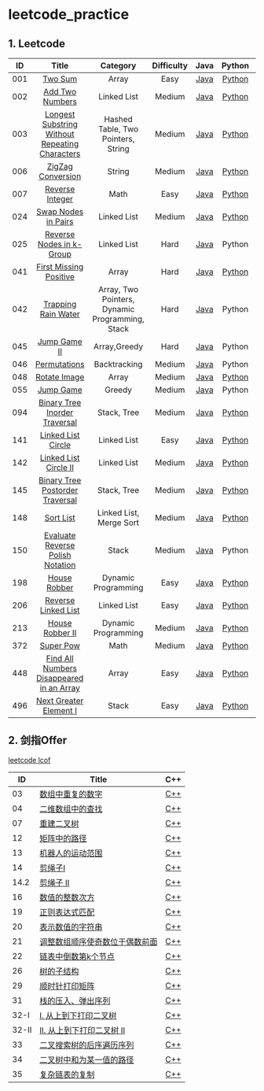 # leetcode_practice



## 1. Leetcode

|ID|Title|Category | Difficulty|Java|Python|C++|
| :--: | :----------------------------------------------------------: | :--------: | :----------------------------------------------------------: | :----------------------------------------------------------: | :------------------------------------------: | :------------------------------------------: |
| 001  |[Two Sum](https://leetcode.com/problems/two-sum/)| Array |Easy| [Java](https://github.com/corpsepiges/leetcode/blob/master/Algorithms/001.%20Two%20Sum/Solution.java) | [Python](https://github.com/corpsepiges/leetcode/blob/master/Algorithms/001.%20Two%20Sum/Solution.py) | [C++](./Algorithm/cpp/001.twoSum/twoSum.cpp)  |
| 002  | [Add Two Numbers](https://leetcode.com/problems/add-two-numbers/) |  Linked List | Medium   | [Java](https://github.com/corpsepiges/leetcode/blob/master/Algorithms/002.%20Add%20Two%20Numbers/Solution.java) | [Python](https://github.com/corpsepiges/leetcode/blob/master/Algorithms/002.%20Add%20Two%20Numbers/Solution.py) | [C++](./Algorithm/cpp/002.addTwoNumbers/addTwoNumbers.cpp)  |
| 003  | [Longest Substring Without Repeating Characters](https://leetcode.com/problems/longest-substring-without-repeating-characters/description/) |  Hashed Table, Two Pointers, String | Medium   | [Java](https://github.com/corpsepiges/leetcode/blob/master/Algorithms/003.%20Longest%20Substring%20Without%20Repeating%20Characters/Solution.java) | [Python](https://github.com/corpsepiges/leetcode/blob/master/Algorithms/003.%20Longest%20Substring%20Without%20Repeating%20Characters/Solution.py) | [C++](./Algorithm/cpp/003.longestSubstringWithoutRepeatingCharacters/longestSubstringWithoutRepeatingCharacters.cpp)  |
| 006  | [ZigZag Conversion](https://leetcode.com/problems/zigzag-conversion/) |  String | Medium   | [Java](https://github.com/corpsepiges/leetcode/blob/master/Algorithms/006.%20ZigZag%20Conversion/Solution.java) | [Python](https://github.com/corpsepiges/leetcode/blob/master/Algorithms/006.%20ZigZag%20Conversion/Solution.py) | [C++](./Algorithm/cpp/006.ZigZagConversion/ZigZagConversion.cpp)  |
| 007  |[Reverse Integer](https://leetcode.com/problems/reverse-integer/)| Math |Easy| [Java](https://github.com/corpsepiges/leetcode/blob/master/Algorithms/007.%20Reverse%20Integer/Solution.java) | [Python](https://github.com/corpsepiges/leetcode/blob/master/Algorithms/007.%20Reverse%20Integer/Solution.py) | [C++](./Algorithm/cpp/007.reverseInteger/reverseInteger.cpp)  |
| 024  |[Swap Nodes in Pairs](https://leetcode.com/problems/swap-nodes-in-pairs/)| Linked List |Medium| [Java](https://github.com/corpsepiges/leetcode/blob/master/Algorithms/024.%20Swap%20Nodes%20in%20Pairs/Solution.java) | [Python](https://github.com/corpsepiges/leetcode/blob/master/Algorithms/024.%20Swap%20Nodes%20in%20Pairs/Solution.py) | [C++](./Algorithm/cpp/024.SwapNodesInPair/SwapNodesInPair.cpp)  |
| 025  |[Reverse Nodes in k-Group](https://leetcode.com/problems/reverse-nodes-in-k-group/)| Linked List |Hard| [Java](https://github.com/corpsepiges/leetcode/blob/master/Algorithms/025.%20Reverse%20Nodes%20in%20k-Group/Solution.java) | Python | [C++](./Algorithm/cpp/025.ReverseNodesInKGroup/ReverseNodesInKGroup.cpp)  |
| 041  |[First Missing Positive](https://leetcode.com/problems/first-missing-positive/)| Array |Hard| [Java](https://github.com/corpsepiges/leetcode/blob/master/Algorithms/041.%20First%20Missing%20Positive/Solution.java) | [Python](https://github.com/corpsepiges/leetcode/blob/master/Algorithms/041.%20First%20Missing%20Positive/Solution.py) | [C++](./Algorithm/cpp/041.FirstMissingPositive/FirstMissingPositive.cpp)  |
| 042 |[Trapping Rain Water](https://leetcode.com/problems/trapping-rain-water/)| Array, Two Pointers, Dynamic Programming, Stack |Hard| [Java](https://github.com/corpsepiges/leetcode/blob/master/Algorithms/042.%20Trapping%20Rain%20Water/Solution.java) | Python | [C++](./Algorithm/cpp/042.TrappingRainWater/TrappingRainWater.cpp) |
| 045  |[Jump Game II](https://leetcode.com/problems/jump-game-ii/)| Array,Greedy |Hard| [Java](https://github.com/corpsepiges/leetcode/blob/master/Algorithms/045.%20Jump%20Game%20II/Solution.java) | Python | [C++](./Algorithm/cpp/045.JumpGameII/JumpGameII.cpp)  |
| 046  |[Permutations](https://leetcode.com/problems/permutations/)| Backtracking |Medium| [Java](https://github.com/corpsepiges/leetcode/blob/master/Algorithms/046.%20Permutations/Solution.java) | Python | [C++](./Algorithm/cpp/046.Permutations/Permutations.cpp)  |
| 048 |[Rotate Image](https://leetcode.com/problems/rotate-image/)| Array |Medium| [Java](https://github.com/corpsepiges/leetcode/blob/master/Algorithms/048.%20Rotate%20Image/Solution.java) | [Python](https://github.com/corpsepiges/leetcode/blob/master/Algorithms/048.%20Rotate%20Image/Solution.py) | [C++](./Algorithm/cpp/048.RotateImage/RotateImage.cpp) |
| 055  |[Jump Game](https://leetcode.com/problems/jump-game/)| Greedy |Medium| [Java](<https://github.com/corpsepiges/leetcode/blob/master/Algorithms/055.%20Jump%20Game/Solution.java>) | Python | [C++](./Algorithm/cpp/055.JumpGame/JumpGame.cpp)  |
| 094 |[Binary Tree Inorder Traversal](https://leetcode.com/problems/binary-tree-inorder-traversal/)| Stack, Tree |Medium| [Java](https://github.com/corpsepiges/leetcode/blob/master/Algorithms/094.%20Binary%20Tree%20Inorder%20Traversal/Solution.java) | [Python](https://github.com/corpsepiges/leetcode/blob/master/Algorithms/094.%20Binary%20Tree%20Inorder%20Traversal/Solution.py) | [C++](./Algorithm/cpp/94.BinaryTreeInorderTraversal/BinaryTreeInorderTraversal.cpp) |
| 141  |[Linked List Circle](https://leetcode.com/problems/linked-list-cycle/)| Linked List |Easy| [Java](https://github.com/corpsepiges/leetcode/blob/master/Algorithms/141.%20Linked%20List%20Cycle/Solution.java) | [Python](https://github.com/corpsepiges/leetcode/blob/master/Algorithms/141.%20Linked%20List%20Cycle/Solution.py) | [C++](./Algorithm/cpp/141.LinkedListCircle/LinkedListCircle.cpp)  |
| 142  |[Linked List Circle II](https://leetcode.com/problems/linked-list-cycle-ii/)| Linked List |Medium| [Java](https://github.com/corpsepiges/leetcode/blob/master/Algorithms/142.%20Linked%20List%20Cycle%20II/Solution.java) | [Python](https://github.com/corpsepiges/leetcode/blob/master/Algorithms/142.%20Linked%20List%20Cycle%20II/Solution.py) | [C++](./Algorithm/cpp/142.LinkedListCircleII/LinkedListCircleII.cpp)  |
| 145 |[Binary Tree Postorder Traversal](https://leetcode.com/problems/binary-tree-postorder-traversal/)| Stack, Tree |Medium| [Java](https://github.com/corpsepiges/leetcode/blob/master/Algorithms/145.%20Binary%20Tree%20Postorder%20Traversal/Solution.java) | [Python](https://github.com/corpsepiges/leetcode/blob/master/Algorithms/145.%20Binary%20Tree%20Postorder%20Traversal/Solution.py) | [C++](./Algorithm/cpp/145.BinaryTreePostorderTraversal/BinaryTreePostorderTraversal.cpp) |
| 148 |[Sort List](https://leetcode.com/problems/sort-list/)| Linked List, Merge Sort |Medium| [Java](https://github.com/corpsepiges/leetcode/blob/master/Algorithms/148.%20Sort%20List/Solution.java) | [Python](https://github.com/corpsepiges/leetcode/blob/master/Algorithms/148.%20Sort%20List/Solution.py) | [C++](./Algorithm/cpp/148.SortList/SortList.cpp) |
| 150 |[Evaluate Reverse Polish Notation](https://leetcode.com/problems/evaluate-reverse-polish-notation/)| Stack |Medium| [Java](https://github.com/corpsepiges/leetcode/blob/master/Algorithms/150.%20Evaluate%20Reverse%20Polish%20Notation/Solution.java) | Python | [C++](./Algorithm/cpp/150.EvaluateReversePolishNotation/EvaluateReversePolishNotation.cpp) |
| 198  | [House Robber](https://leetcode.com/problems/house-robber/)  |    Dynamic Programming |  Easy    | [Java](https://github.com/corpsepiges/leetcode/blob/master/Algorithms/198.%20House%20Robber/Solution.java) | [Python](https://github.com/corpsepiges/leetcode/blob/master/Algorithms/141.%20Linked%20List%20Cycle/Solution.py) |  [C++](./Algorithm/cpp/198.houseRobber/houseRobber.cpp)  |
|206|[Reverse Linked List](https://leetcode.com/problems/reverse-linked-list/)| Linked List |  Easy| [Java](https://github.com/corpsepiges/leetcode/blob/master/Algorithms/206.%20Reverse%20Linked%20List/Solution.java) | [Python](https://github.com/corpsepiges/leetcode/blob/master/Algorithms/206.%20Reverse%20Linked%20List/Solution.py) | [C++](./Algorithm/cpp/206.reverseLinkedList/reverseLinkedList.cpp) |
|213|[House Robber II](https://leetcode.com/problems/house-robber-ii/)| Dynamic Programming |  Medium| [Java](https://github.com/corpsepiges/leetcode/blob/master/Algorithms/198.%20House%20Robber/Solution.java) | [Python](https://github.com/corpsepiges/leetcode/blob/master/Algorithms/213.%20House%20Robber%20II/Solution.py) | [C++](./Algorithm/cpp/213.houseRobberII/houseRobberII.cpp)|
|372|[Super Pow](https://leetcode.com/problems/super-pow/)| Math | Medium | [Java](https://github.com/corpsepiges/leetcode/blob/master/Algorithms/372.%20Super%20Pow/Solution.java) | [Python](https://github.com/algorhythms/LeetCode/blob/master/372%20Super%20Pow.py) | [C++](./Algorithm/cpp/372.SuperPow/SuperPow.cpp) |
|448|[Find All Numbers Disappeared in an Array](https://leetcode.com/problems/find-all-numbers-disappeared-in-an-array/)| Array | Easy | [Java](https://github.com/fishercoder1534/Leetcode/blob/master/src/main/java/com/fishercoder/solutions/_448.java) | [Python](https://github.com/algorhythms/LeetCode/blob/master/448%20Find%20All%20Numbers%20Disappeared%20in%20an%20Array.py) | [C++](./Algorithm/cpp/448.findAllDisappearedNum/findAllDisappearedNum.cpp)|
|496|[Next Greater Element I](https://leetcode.com/problems/next-greater-element-i/)| Stack | Easy | [Java](https://github.com/fishercoder1534/Leetcode/blob/master/src/main/java/com/fishercoder/solutions/_496.java) | [Python](https://github.com/algorhythms/LeetCode/blob/master/496%20Next%20Greater%20Element%20I.py) | [C++](./Algorithm/cpp/496.NextGreaterElementI/NextGreaterElementI.cpp) |



## 2. 剑指Offer

[leetcode lcof](https://leetcode-cn.com/problemset/lcof/)

| ID    | Title                                                        | C++                                                          |
| ----- | ------------------------------------------------------------ | ------------------------------------------------------------ |
| 03    | [数组中重复的数字](https://leetcode-cn.com/problems/shu-zu-zhong-zhong-fu-de-shu-zi-lcof/) | [C++](./lcof/03.数组中重复的数字/RepeatNum.cpp)              |
| 04    | [二维数组中的查找](https://leetcode-cn.com/problems/er-wei-shu-zu-zhong-de-cha-zhao-lcof/) | [C++](./lcof/04.二维数组中的查找/Search2dArray.cpp)          |
| 07    | [重建二叉树](https://leetcode-cn.com/problems/zhong-jian-er-cha-shu-lcof/) | [C++](./lcof/07.重建二叉树/RebuildBinaryTree.cpp)            |
| 12    | [矩阵中的路径](https://leetcode-cn.com/problems/ju-zhen-zhong-de-lu-jing-lcof/) | [C++](./lcof/12.矩阵中的路径/PathInMatrix.cpp)               |
| 13    | [机器人的运动范围](https://leetcode-cn.com/problems/ji-qi-ren-de-yun-dong-fan-wei-lcof/) | [C++](./lcof/13.机器人的运动范围/RobotMoveRange.cpp)         |
| 14    | [剪绳子I](https://leetcode-cn.com/problems/jian-sheng-zi-lcof/) | [C++](./lcof/14.剪绳子I/CutRopeI.cpp)                        |
| 14.2  | [剪绳子 II](https://leetcode-cn.com/problems/jian-sheng-zi-ii-lcof/) | [C++](./lcof/14.剪绳子II/CuttingRope2.cpp)                   |
| 16    | [数值的整数次方](https://leetcode-cn.com/problems/shu-zhi-de-zheng-shu-ci-fang-lcof/) | [C++](./lcof/16.数值的整数次方/NumExponent.cpp)              |
| 19    | [正则表达式匹配](https://leetcode-cn.com/problems/zheng-ze-biao-da-shi-pi-pei-lcof/) | [C++](./lcof/19.正则表达式匹配/RegexMatch.cpp)               |
| 20    | [表示数值的字符串](https://leetcode-cn.com/problems/biao-shi-shu-zhi-de-zi-fu-chuan-lcof/) | [C++](./lcof/20.表示数值的字符串/NumString.cpp)              |
| 21    | [调整数组顺序使奇数位于偶数前面](https://leetcode-cn.com/problems/diao-zheng-shu-zu-shun-xu-shi-qi-shu-wei-yu-ou-shu-qian-mian-lcof/) | [C++](./lcof/21.调整数组顺序使奇数位于偶数前面/OddBeforeEven.cpp) |
| 22    | [链表中倒数第k个节点](https://leetcode-cn.com/problems/lian-biao-zhong-dao-shu-di-kge-jie-dian-lcof/) | [C++](./lcof/22.链表中倒数第k个节点/LastKNode.cpp)           |
| 26    | [树的子结构](https://leetcode-cn.com/problems/shu-de-zi-jie-gou-lcof/) | [C++](./lcof/26.树的子结构/Subtree.cpp)                      |
| 29    | [顺时针打印矩阵](https://leetcode-cn.com/problems/shun-shi-zhen-da-yin-ju-zhen-lcof/) | [C++](./lcof/29.顺时针打印矩阵/SpiralPrint.cpp)              |
| 31    | [栈的压入、弹出序列](https://leetcode-cn.com/problems/zhan-de-ya-ru-dan-chu-xu-lie-lcof/) | [C++](./lcof/31.栈的压入、弹出序列/ValidStackSeq.cpp)        |
| 32-I  | [I. 从上到下打印二叉树](https://leetcode-cn.com/problems/cong-shang-dao-xia-da-yin-er-cha-shu-lcof/) | [C++](./lcof/32-I.从上到下打印二叉树/UpDownPrintBinaryTree.cpp) |
| 32-II | [II. 从上到下打印二叉树 II](https://leetcode-cn.com/problems/cong-shang-dao-xia-da-yin-er-cha-shu-ii-lcof/) | [C++](./lcof/32-II.从上到下打印二叉树II/UpDownPrintBinTree2.cpp) |
| 33    | [二叉搜索树的后序遍历序列](https://leetcode-cn.com/problems/er-cha-sou-suo-shu-de-hou-xu-bian-li-xu-lie-lcof/) | [C++](./lcof/33.二叉搜索树的后序遍历序列/BinSearchTreePostOrder.cpp) |
| 34    | [二叉树中和为某一值的路径](https://leetcode-cn.com/problems/er-cha-shu-zhong-he-wei-mou-yi-zhi-de-lu-jing-lcof/) | [C++](./lcof/34.二叉树中和为某一值的路径/BinTreePathSum.cpp) |
| 35    | [复杂链表的复制](https://leetcode-cn.com/problems/fu-za-lian-biao-de-fu-zhi-lcof/) | [C++](./lcof/35.复杂链表的复制/CopyRandomList.cpp)           |


